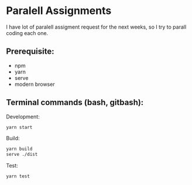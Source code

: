 # Paralell Assignments

I have lot of paralell assigment request for the next weeks, so I try to parall coding each one.

## Prerequisite:
  - npm
  - yarn
  - serve
  - modern browser

## Terminal commands (bash, gitbash):

Development:
```bash
yarn start
```

Build:
```bash
yarn build
serve ./dist
```

Test:
```bash
yarn test
```